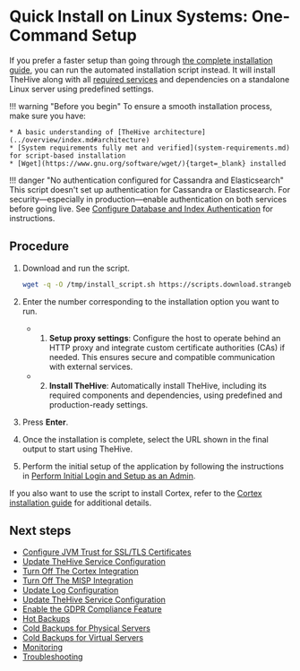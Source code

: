 # Quick Install on Linux Systems: One-Command Setup

If you prefer a faster setup than going through [the complete installation guide](installation-guide-linux-standalone-server.md), you can run the automated installation script instead. It will install TheHive along with all [required services](../overview/index.md#architecture) and dependencies on a standalone Linux server using predefined settings.

!!! warning "Before you begin"
    To ensure a smooth installation process, make sure you have:

    * A basic understanding of [TheHive architecture](../overview/index.md#architecture)
    * [System requirements fully met and verified](system-requirements.md) for script-based installation
    * [Wget](https://www.gnu.org/software/wget/){target=_blank} installed

!!! danger "No authentication configured for Cassandra and Elasticsearch"
    This script doesn't set up authentication for Cassandra or Elasticsearch. For security—especially in production—enable authentication on both services before going live. See [Configure Database and Index Authentication](../configuration/configure-authentication-cassandra-elasticsearch.md) for instructions.

<h2>Procedure</h2>

1. Download and run the script.

    ```bash
    wget -q -O /tmp/install_script.sh https://scripts.download.strangebee.com/latest/sh/install_script.sh ; sudo -v ; bash /tmp/install_script.sh
    ```

2. Enter the number corresponding to the installation option you want to run.

    * 1) **Setup proxy settings**: Configure the host to operate behind an HTTP proxy and integrate custom certificate authorities (CAs) if needed. This ensures secure and compatible communication with external services.
    * 2) **Install TheHive**: Automatically install TheHive, including its required components and dependencies, using predefined and production-ready settings.

3. Press **Enter**.

4. Once the installation is complete, select the URL shown in the final output to start using TheHive.

5. Perform the initial setup of the application by following the instructions in [Perform Initial Login and Setup as an Admin](../administration/perform-initial-setup-as-admin.md).

If you also want to use the script to install Cortex, refer to the [Cortex installation guide](../../cortex/installation-and-configuration/index.md#installation-guide) for additional details.

<h2>Next steps</h2>

* [Configure JVM Trust for SSL/TLS Certificates](../configuration/ssl/configure-ssl-jvm.md)
* [Update TheHive Service Configuration](../configuration/update-service-configuration.md)
* [Turn Off The Cortex Integration](../configuration/turn-off-cortex-connector.md)
* [Turn Off The MISP Integration](../configuration/turn-off-misp-connector.md)
* [Update Log Configuration](../configuration/update-log-configuration.md)
* [Update TheHive Service Configuration](../configuration/update-service-configuration.md)
* [Enable the GDPR Compliance Feature](../configuration/enable-gdpr.md)
* [Hot Backups](../operations/backup-restore/backup/hot-backup.md)
* [Cold Backups for Physical Servers](../operations/backup-restore/backup/physical-server.md)
* [Cold Backups for Virtual Servers](../operations/backup-restore/backup/virtual-server.md)
* [Monitoring](../operations/monitoring.md)
* [Troubleshooting](../operations/troubleshooting.md)